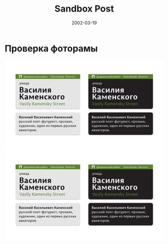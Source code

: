﻿---
layout: post
title: Sandbox Post
date: 2002-03-19
url: sandbox-post
permalink: "/posts/{{ url | slug }}/"
published: false
tags:
---
# Проверка фоторамы

<div class="fotorama" data-width="100%" data-ratio="1920/1080" data-nav="dots" data-navposition="top">
  <div data-caption="Довольно длинный странный текст раскрывающий суть непонятного явления, но спонтанно материализовашийся в этом блоке. Так можно продолжать долго. Довольно длинный странный текст раскрывающий суть непонятного явления, но спонтанно материализовашийся в этом блоке. Так можно продолжать долго."><img src="/assets/img/posts/prmnav/DopExample.png" alt=""></div>
  <div data-caption="еда"><img src="/assets/img/posts/prmnav/DopExample.png" alt=""></div>
</div>

<!-- {% asset_img '/posts/prmnav/DopExample.png' 'Пример дополнительных подписей на табличка' 'Зеленый вариант' %}
{% asset_img '/posts/prmnav/udoph.png' 'Пример дополнительных подписей на табличка' 'Красный вариант' %} -->